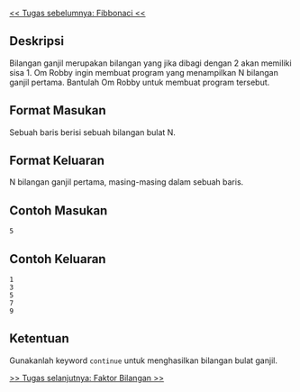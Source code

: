 [&lt;&lt; Tugas sebelumnya: Fibbonaci &lt;&lt;](2.1-fibonacci.md)

## Deskripsi

Bilangan ganjil merupakan bilangan yang jika dibagi dengan 2 akan memiliki sisa 1. Om Robby ingin membuat program yang menampilkan N bilangan ganjil pertama. Bantulah Om Robby untuk membuat program tersebut.

## Format Masukan

Sebuah baris berisi sebuah bilangan bulat N.

## Format Keluaran

N bilangan ganjil pertama, masing-masing dalam sebuah baris.

## Contoh Masukan

```
5
```

## Contoh Keluaran

```
1
3
5
7
9
```

## Ketentuan

Gunakanlah keyword `continue` untuk menghasilkan bilangan bulat ganjil.

[&gt;&gt; Tugas selanjutnya: Faktor Bilangan &gt;&gt;](2.3-kalkulator.md)